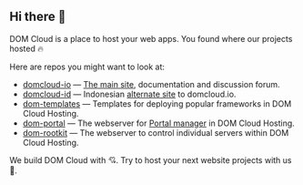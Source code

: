 ## Hi there 👋

DOM Cloud is a place to host your web apps. You found where our projects hosted 🔥

Here are repos you might want to look at:

+ [domcloud-io](https://github.com/domcloud/domcloud-io) &mdash; [The main site](http://domcloud.io/), documentation and discussion forum.
+ [domcloud-id](https://github.com/domcloud/domcloud-id) &mdash; Indonesian [alternate site](http://domcloud.id/) to domcloud.io.
+ [dom-templates](https://github.com/domcloud/dom-templates) &mdash; Templates for deploying popular frameworks in DOM Cloud Hosting.
+ [dom-portal](https://github.com/domcloud/dom-portal) &mdash; The webserver for [Portal manager](https://portal.domcloud.id/) in DOM Cloud Hosting.
+ [dom-rootkit](https://github.com/domcloud/dom-next-rootkit) &mdash; The webserver to control individual servers within DOM Cloud Hosting.

We build DOM Cloud with 💘. Try to host your next website projects with us 🤗.
